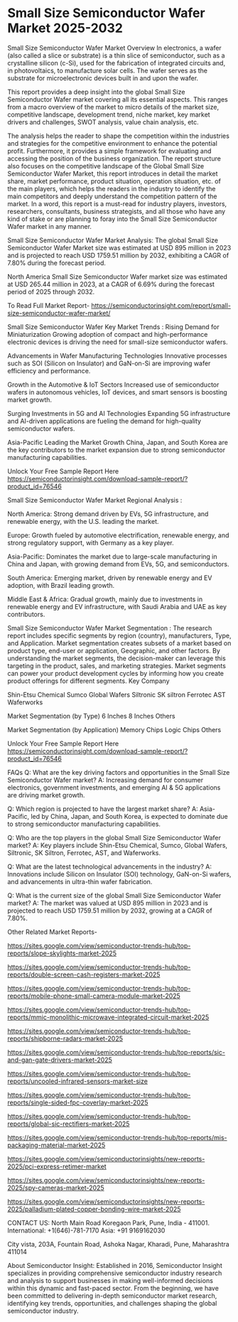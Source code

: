 <h1>Small Size Semiconductor Wafer Market 2025-2032</h1>
Small Size Semiconductor Wafer Market Overview
In electronics, a wafer (also called a slice or substrate) is a thin slice of semiconductor, such as a crystalline silicon (c-Si), used for the fabrication of integrated circuits and, in photovoltaics, to manufacture solar cells. The wafer serves as the substrate for microelectronic devices built in and upon the wafer.

This report provides a deep insight into the global Small Size Semiconductor Wafer market covering all its essential aspects. This ranges from a macro overview of the market to micro details of the market size, competitive landscape, development trend, niche market, key market drivers and challenges, SWOT analysis, value chain analysis, etc.

The analysis helps the reader to shape the competition within the industries and strategies for the competitive environment to enhance the potential profit. Furthermore, it provides a simple framework for evaluating and accessing the position of the business organization. The report structure also focuses on the competitive landscape of the Global Small Size Semiconductor Wafer Market, this report introduces in detail the market share, market performance, product situation, operation situation, etc. of the main players, which helps the readers in the industry to identify the main competitors and deeply understand the competition pattern of the market.
In a word, this report is a must-read for industry players, investors, researchers, consultants, business strategists, and all those who have any kind of stake or are planning to foray into the Small Size Semiconductor Wafer market in any manner.

Small Size Semiconductor Wafer Market Analysis:
The global Small Size Semiconductor Wafer Market size was estimated at USD 895 million in 2023 and is projected to reach USD 1759.51 million by 2032, exhibiting a CAGR of 7.80% during the forecast period.

North America Small Size Semiconductor Wafer market size was estimated at USD 265.44 million in 2023, at a CAGR of 6.69% during the forecast period of 2025 through 2032.

To Read Full Market Report-
https://semiconductorinsight.com/report/small-size-semiconductor-wafer-market/

Small Size Semiconductor Wafer Key Market Trends :
Rising Demand for Miniaturization
Growing adoption of compact and high-performance electronic devices is driving the need for small-size semiconductor wafers.

Advancements in Wafer Manufacturing Technologies
Innovative processes such as SOI (Silicon on Insulator) and GaN-on-Si are improving wafer efficiency and performance.

Growth in the Automotive & IoT Sectors
Increased use of semiconductor wafers in autonomous vehicles, IoT devices, and smart sensors is boosting market growth.

Surging Investments in 5G and AI Technologies
Expanding 5G infrastructure and AI-driven applications are fueling the demand for high-quality semiconductor wafers.

Asia-Pacific Leading the Market Growth
China, Japan, and South Korea are the key contributors to the market expansion due to strong semiconductor manufacturing capabilities.

Unlock Your Free Sample Report Here
https://semiconductorinsight.com/download-sample-report/?product_id=76546

Small Size Semiconductor Wafer Market Regional Analysis :

North America:
Strong demand driven by EVs, 5G infrastructure, and renewable energy, with the U.S. leading the market.

Europe:
Growth fueled by automotive electrification, renewable energy, and strong regulatory support, with Germany as a key player.

Asia-Pacific:
Dominates the market due to large-scale manufacturing in China and Japan, with growing demand from EVs, 5G, and semiconductors.

South America:
Emerging market, driven by renewable energy and EV adoption, with Brazil leading growth.

Middle East & Africa:
Gradual growth, mainly due to investments in renewable energy and EV infrastructure, with Saudi Arabia and UAE as key contributors.

Small Size Semiconductor Wafer Market Segmentation :
The research report includes specific segments by region (country), manufacturers, Type, and Application. Market segmentation creates subsets of a market based on product type, end-user or application, Geographic, and other factors. By understanding the market segments, the decision-maker can leverage this targeting in the product, sales, and marketing strategies. Market segments can power your product development cycles by informing how you create product offerings for different segments.
Key Company

Shin-Etsu Chemical
Sumco
Global Wafers
Siltronic
SK siltron
Ferrotec
AST
Waferworks

Market Segmentation (by Type)
6 Inches
8 Inches
Others

Market Segmentation (by Application)
Memory Chips
Logic Chips
Others

Unlock Your Free Sample Report Here
https://semiconductorinsight.com/download-sample-report/?product_id=76546

FAQs
Q: What are the key driving factors and opportunities in the Small Size Semiconductor Wafer market?
A: Increasing demand for consumer electronics, government investments, and emerging AI & 5G applications are driving market growth.

Q: Which region is projected to have the largest market share?
A: Asia-Pacific, led by China, Japan, and South Korea, is expected to dominate due to strong semiconductor manufacturing capabilities.

Q: Who are the top players in the global Small Size Semiconductor Wafer market?
A: Key players include Shin-Etsu Chemical, Sumco, Global Wafers, Siltronic, SK Siltron, Ferrotec, AST, and Waferworks.

Q: What are the latest technological advancements in the industry?
A: Innovations include Silicon on Insulator (SOI) technology, GaN-on-Si wafers, and advancements in ultra-thin wafer fabrication.

Q: What is the current size of the global Small Size Semiconductor Wafer market?
A: The market was valued at USD 895 million in 2023 and is projected to reach USD 1759.51 million by 2032, growing at a CAGR of 7.80%.

Other Related Market Reports-

https://sites.google.com/view/semiconductor-trends-hub/top-reports/slope-skylights-market-2025

https://sites.google.com/view/semiconductor-trends-hub/top-reports/double-screen-cash-registers-market-2025

https://sites.google.com/view/semiconductor-trends-hub/top-reports/mobile-phone-small-camera-module-market-2025

https://sites.google.com/view/semiconductor-trends-hub/top-reports/mmic-monolithic-microwave-integrated-circuit-market-2025

https://sites.google.com/view/semiconductor-trends-hub/top-reports/shipborne-radars-market-2025

https://sites.google.com/view/semiconductor-trends-hub/top-reports/sic-and-gan-gate-drivers-market-2025

https://sites.google.com/view/semiconductor-trends-hub/top-reports/uncooled-infrared-sensors-market-size

https://sites.google.com/view/semiconductor-trends-hub/top-reports/single-sided-fpc-coverlay-market-2025

https://sites.google.com/view/semiconductor-trends-hub/top-reports/global-sic-rectifiers-market-2025

https://sites.google.com/view/semiconductor-trends-hub/top-reports/mis-packaging-material-market-2025

https://sites.google.com/view/semiconductorinsights/new-reports-2025/pci-express-retimer-market

https://sites.google.com/view/semiconductorinsights/new-reports-2025/spy-cameras-market-2025

https://sites.google.com/view/semiconductorinsights/new-reports-2025/palladium-plated-copper-bonding-wire-market-2025

CONTACT US:
North Main Road Koregaon Park, Pune, India - 411001.
International: +1(646)-781-7170
Asia: +91 9169162030

City vista, 203A, Fountain Road, Ashoka Nagar, Kharadi, Pune, Maharashtra 411014

About Semiconductor Insight:
Established in 2016, Semiconductor Insight specializes in providing comprehensive semiconductor industry research and analysis to support businesses in making well-informed decisions within this dynamic and fast-paced sector. From the beginning, we have been committed to delivering in-depth semiconductor market research, identifying key trends, opportunities, and challenges shaping the global semiconductor industry.
